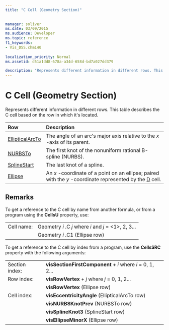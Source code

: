 ```yaml
---
title: "C Cell (Geometry Section)"
 
 
manager: soliver
ms.date: 03/09/2015
ms.audience: Developer
ms.topic: reference
f1_keywords:
- Vis_DSS.chm140
 
localization_priority: Normal
ms.assetid: d51a1dd8-678a-a34d-658d-bd7a027dd379

description: "Represents different information in different rows. This table describes the C cell based on the row in which it's located."
---
```


# C Cell (Geometry Section)

Represents different information in different rows. This table describes the C cell based on the row in which it's located.
  
|Row|Description|
|:-----|:-----|
|[EllipticalArcTo](ellipticalarcto-row-geometry-section.md) <br/> | The angle of an arc's major axis relative to the  *x*  -axis of its parent.  <br/> |
|[NURBSTo](nurbsto-row-geometry-section.md) <br/> | The first knot of the nonuniform rational B-spline (NURBS).  <br/> |
|[SplineStart](splinestart-row-geometry-section.md) <br/> | The last knot of a spline.  <br/> |
|[Ellipse](ellipse-row-geometry-section.md) <br/> | An  *x*  -coordinate of a point on an ellipse; paired with the  *y*  -coordinate represented by the [D](d-cell-geometry-section.md) cell.  <br/> |
   
## Remarks

To get a reference to the C cell by name from another formula, or from a program using the **CellsU** property, use: 
  
|||
|:-----|:-----|
| Cell name:  <br/> | Geometry  *i*  .C  *j*            where  *i*  and  *j*  = <1>, 2, 3...  <br/> |
|| Geometry  *i*  .C1 (Ellipse row)  <br/> |
   
To get a reference to the C cell by index from a program, use the **CellsSRC** property with the following arguments: 
  
|||
|:-----|:-----|
| Section index:  <br/> |**visSectionFirstComponent** +  *i*            where  *i*  = 0, 1, 2...  <br/> |
| Row index:  <br/> |**visRowVertex** +  *j*            where  *j*  = 0, 1, 2...  <br/> |
||**visRowVertex** (Ellipse row)  <br/> |
| Cell index:  <br/> |**visEccentricityAngle** (EllipticalArcTo row)  <br/> |
||**visNURBSKnotPrev** (NURBSTo row)  <br/> |
||**visSplineKnot3** (SplineStart row)  <br/> |
||**visEllipseMinorX** (Ellipse row)  <br/> |
   

